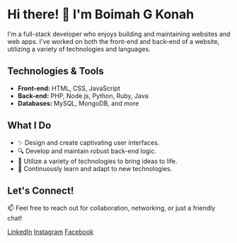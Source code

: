 # Hi there! 👋 I'm Boimah G Konah

I'm a full-stack developer who enjoys building and maintaining
              websites and web apps. I've worked on both the front-end and
              back-end of a website, utilizing a variety of technologies and
              languages.

## Technologies & Tools

- **Front-end:** HTML, CSS, JavaScript
- **Back-end:** PHP, Node.js, Python, Ruby, Java
- **Databases:** MySQL, MongoDB, and more

## What I Do

- ✨ Design and create captivating user interfaces.
- 🔍 Develop and maintain robust back-end logic.
- 🚀 Utilize a variety of technologies to bring ideas to life.
- 🔄 Continuously learn and adapt to new technologies.

## Let's Connect!

📫 Feel free to reach out for collaboration, networking, or just a friendly chat!

[LinkedIn](https://www.linkedin.com/in/boimah-g-konah-b9956b200/)
[Instagram](https://www.instagram.com/konaboima/)
[Facebook](https://www.facebook.com/profile.php?id=100088802136091)


